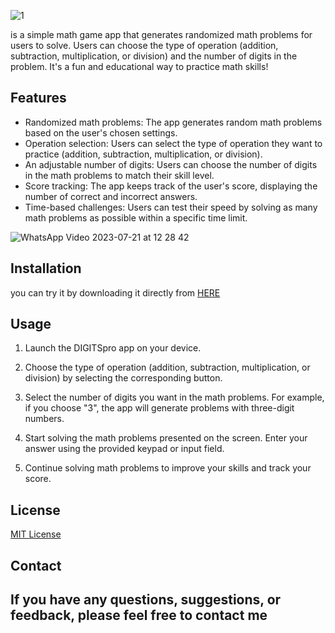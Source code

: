 ![1](https://github.com/omar546/digits_pro/assets/71936776/3958c179-1014-4bfe-8284-4dc5a09c2308)


 is a simple math game app that generates randomized math problems for users to solve. Users can choose the type of operation (addition, subtraction, multiplication, or division) and the number of digits in the problem. It's a fun and educational way to practice math skills!



## Features
- Randomized math problems: The app generates random math problems based on the user's chosen settings.
- Operation selection: Users can select the type of operation they want to practice (addition, subtraction, multiplication, or division).
- An adjustable number of digits: Users can choose the number of digits in the math problems to match their skill level.
- Score tracking: The app keeps track of the user's score, displaying the number of correct and incorrect answers.
- Time-based challenges: Users can test their speed by solving as many math problems as possible within a specific time limit.


![WhatsApp Video 2023-07-21 at 12 28 42](https://github.com/omar546/digits_pro/assets/71936776/3920f9f7-ca35-4704-9df0-3e7d436ac336)


## Installation

you can try it by downloading it directly from <a href="https://download1523.mediafire.com/r9qi6bmgbzogMRJXD-n4_MoI3w5-XnFuNcKTJwmO440T8rhcsCqq0j5X2lV4eGWjn8sYj-BT47JZ9Mg-QIF3LZbUfDLtvfMS7icabTeTrgJq80VU9KXJZSEl18GF4Iou3EijtcnqFzirKXf3BbqSDo0jzhG_DIY06OVCyISYPmaGgA/mwz3gzfhzystih5/DIGITSpro.apk">HERE</a>


## Usage

1. Launch the DIGITSpro app on your device.

2. Choose the type of operation (addition, subtraction, multiplication, or division) by selecting the corresponding button.

3. Select the number of digits you want in the math problems. For example, if you choose "3", the app will generate problems with three-digit numbers.

4. Start solving the math problems presented on the screen. Enter your answer using the provided keypad or input field.

5. Continue solving math problems to improve your skills and track your score.


## License

[MIT License](https://opensource.org/licenses/MIT)

## Contact

If you have any questions, suggestions, or feedback, please feel free to contact me
---

